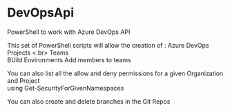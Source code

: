 # DevOpsApi
PowerShell to work with Azure DevOps API

This set of PowerShell scripts will allow the creation of : Azure DevOps Projects <.br>
                                                            Teams</br>
                                                            BUild
                                                            Environments
                                                            Add members to teams
                                                            
You can also list all the allow and deny permissions for a given Organization and Project </br> 
using Get-SecurityForGivenNamespaces

You can also create and delete branches in the Git Repos
